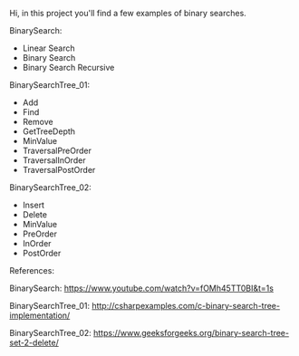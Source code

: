 Hi, in this project you'll find a few examples of binary searches.

BinarySearch:
  * Linear Search
  * Binary Search
  * Binary Search Recursive
  
BinarySearchTree_01:
  * Add
  * Find
  * Remove
  * GetTreeDepth
  * MinValue
  * TraversalPreOrder
  * TraversalInOrder
  * TraversalPostOrder
  
BinarySearchTree_02:
  * Insert
  * Delete
  * MinValue
  * PreOrder
  * InOrder
  * PostOrder
 
 References:
 
 BinarySearch: https://www.youtube.com/watch?v=fOMh45TT0BI&t=1s
 
 BinarySearchTree_01: http://csharpexamples.com/c-binary-search-tree-implementation/
 
 BinarySearchTree_02: https://www.geeksforgeeks.org/binary-search-tree-set-2-delete/
